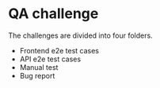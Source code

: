 # QA challenge
The challenges are divided into four folders. 
- Frontend e2e test cases
- API e2e test cases
- Manual test
- Bug report
